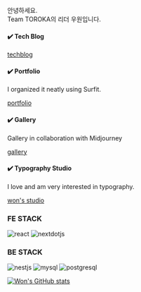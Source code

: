 안녕하세요.<br/>
Team TOROKA의 리더 우원입니다.

<h4>✔️ Tech Blog</h4>
<a href="https://thewoowon.com/" target="_blank">techblog</a>
<h4>✔️ Portfolio</h4>
<p>I organized it neatly using Surfit.</p>
<a href="https://my.surfit.io/w/80781724" target="_blank">portfolio</a>
<h4>✔️ Gallery</h4>
<p>Gallery in collaboration with Midjourney</p>
<a href="https://thewoowon.gallery" target="_blank">gallery</a>
<h4>✔️ Typography Studio</h4>
<p>I love and am very interested in typography.</p>
<a href="https://thewoowon.studio" target="_blank">won's studio</a>
<h3>FE STACK</h3>
<p>
  <img alt="react" src ="https://img.shields.io/badge/react-61DAFB.svg?&style=for-the-badge&logo=react&logoColor=white"/>
  <img alt="nextdotjs" src ="https://img.shields.io/badge/nextdotjs-000000.svg?&style=for-the-badge&logo=nextdotjs&logoColor=white"/>
</p>
<h3>BE STACK</h3>
<p>
<img alt="nestjs" src ="https://img.shields.io/badge/nestjs-E0234E.svg?&style=for-the-badge&logo=nestjs&logoColor=white"/>
<img alt="mysql" src ="https://img.shields.io/badge/mysql-4479A1.svg?&style=for-the-badge&logo=mysql&logoColor=white"/>
<img alt="postgresql" src ="https://img.shields.io/badge/postgresql-4169E1.svg?&style=for-the-badge&logo=postgresql&logoColor=white"/>
</p>

[![Won's GitHub stats](https://github-readme-stats.vercel.app/api?username=thewoowon)](https://github.com/anuraghazra/github-readme-stats)

